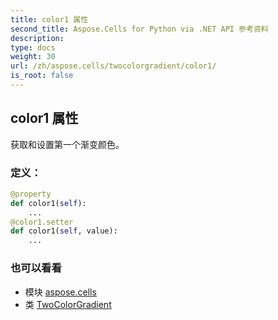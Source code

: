 ```yaml
---
title: color1 属性
second_title: Aspose.Cells for Python via .NET API 参考资料
description:
type: docs
weight: 30
url: /zh/aspose.cells/twocolorgradient/color1/
is_root: false
---
```

## color1 属性

获取和设置第一个渐变颜色。
### 定义：
```python
@property
def color1(self):
    ...
@color1.setter
def color1(self, value):
    ...
```

### 也可以看看
* 模块 [aspose.cells](../../)
* 类 [TwoColorGradient](/cells/python-net/zh/aspose.cells/twocolorgradient)

